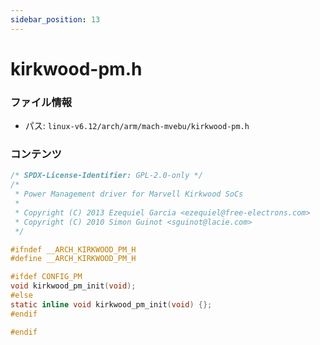 ```yaml
---
sidebar_position: 13
---
```

# kirkwood-pm.h

### ファイル情報

- パス: `linux-v6.12/arch/arm/mach-mvebu/kirkwood-pm.h`

### コンテンツ

```h
/* SPDX-License-Identifier: GPL-2.0-only */
/*
 * Power Management driver for Marvell Kirkwood SoCs
 *
 * Copyright (C) 2013 Ezequiel Garcia <ezequiel@free-electrons.com>
 * Copyright (C) 2010 Simon Guinot <sguinot@lacie.com>
 */

#ifndef __ARCH_KIRKWOOD_PM_H
#define __ARCH_KIRKWOOD_PM_H

#ifdef CONFIG_PM
void kirkwood_pm_init(void);
#else
static inline void kirkwood_pm_init(void) {};
#endif

#endif

```
